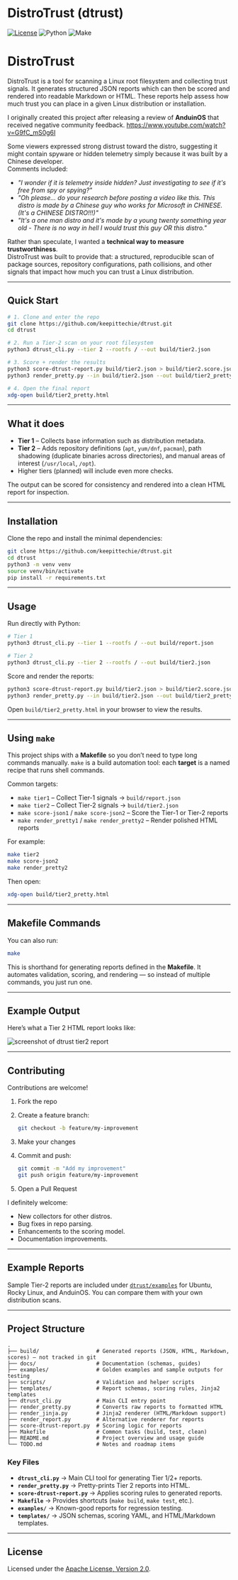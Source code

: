 # DistroTrust (dtrust)

[![License](https://img.shields.io/badge/License-Apache%202.0-blue.svg)](./LICENSE)
![Python](https://img.shields.io/badge/python-3.8%2B-blue)
![Make](https://img.shields.io/badge/build-make-lightgrey)

# DistroTrust

DistroTrust is a tool for scanning a Linux root filesystem and collecting trust signals. It generates structured JSON reports which can then be scored and rendered into readable Markdown or HTML. These reports help assess how much trust you can place in a given Linux distribution or installation.

I originally created this project after releasing a review of **AnduinOS** that received negative community feedback. https://www.youtube.com/watch?v=G9fC_mS0g6I

Some viewers expressed strong distrust toward the distro, suggesting it might contain spyware or hidden telemetry simply because it was built by a Chinese developer.  
Comments included:  

- *"I wonder if it is telemetry inside hidden? Just investigating to see if it's free from spy or spying?"*  
- *"Oh please... do your research before posting a video like this. This distro is made by a Chinese guy who works for Microsoft in CHINESE. (It's a CHINESE DISTRO!!!)"*  
- *"It's a one man distro and it's made by a young twenty something year old - There is no way in hell I would trust this guy OR this distro."*  

Rather than speculate, I wanted a **technical way to measure trustworthiness**.  
DistroTrust was built to provide that: a structured, reproducible scan of package sources, repository configurations, path collisions, and other signals that impact how much you can trust a Linux distribution.

---

## Quick Start

```bash
# 1. Clone and enter the repo
git clone https://github.com/keepittechie/dtrust.git
cd dtrust

# 2. Run a Tier-2 scan on your root filesystem
python3 dtrust_cli.py --tier 2 --rootfs / --out build/tier2.json

# 3. Score + render the results
python3 score-dtrust-report.py build/tier2.json > build/tier2.score.json
python3 render_pretty.py --in build/tier2.json --out build/tier2_pretty.html --score build/tier2.score.json

# 4. Open the final report
xdg-open build/tier2_pretty.html
````

---

## What it does

* **Tier 1** – Collects base information such as distribution metadata.
* **Tier 2** – Adds repository definitions (`apt`, `yum/dnf`, `pacman`), path shadowing (duplicate binaries across directories), and manual areas of interest (`/usr/local`, `/opt`).
* Higher tiers (planned) will include even more checks.

The output can be scored for consistency and rendered into a clean HTML report for inspection.

---

## Installation

Clone the repo and install the minimal dependencies:

```bash
git clone https://github.com/keepittechie/dtrust.git
cd dtrust
python3 -m venv venv
source venv/bin/activate
pip install -r requirements.txt
```

---

## Usage

Run directly with Python:

```bash
# Tier 1
python3 dtrust_cli.py --tier 1 --rootfs / --out build/report.json

# Tier 2
python3 dtrust_cli.py --tier 2 --rootfs / --out build/tier2.json
```

Score and render the reports:

```bash
python3 score-dtrust-report.py build/tier2.json > build/tier2.score.json
python3 render_pretty.py --in build/tier2.json --out build/tier2_pretty.html --score build/tier2.score.json
```

Open `build/tier2_pretty.html` in your browser to view the results.

---

## Using `make`

This project ships with a **Makefile** so you don’t need to type long commands manually.
`make` is a build automation tool: each **target** is a named recipe that runs shell commands.

Common targets:

* `make tier1` – Collect Tier-1 signals → `build/report.json`
* `make tier2` – Collect Tier-2 signals → `build/tier2.json`
* `make score-json1` / `make score-json2` – Score the Tier-1 or Tier-2 reports
* `make render_pretty1` / `make render_pretty2` – Render polished HTML reports

For example:

```bash
make tier2
make score-json2
make render_pretty2
```

Then open:

```bash
xdg-open build/tier2_pretty.html
```

---

## Makefile Commands

You can also run:

```bash
make
```

This is shorthand for generating reports defined in the **Makefile**.
It automates validation, scoring, and rendering — so instead of multiple commands, you just run one.

---

## Example Output

Here’s what a Tier 2 HTML report looks like:

![screenshot of dtrust tier2 report](docs/screenshot_tier2.png)

---

## Contributing

Contributions are welcome!

1. Fork the repo
2. Create a feature branch:

   ```bash
   git checkout -b feature/my-improvement
   ```
3. Make your changes
4. Commit and push:

   ```bash
   git commit -m "Add my improvement"
   git push origin feature/my-improvement
   ```
5. Open a Pull Request

I definitely welcome:

* New collectors for other distros.
* Bug fixes in repo parsing.
* Enhancements to the scoring model.
* Documentation improvements.

---

## Example Reports

Sample Tier-2 reports are included under [`dtrust/examples`](./dtrust/examples) for Ubuntu, Rocky Linux, and AnduinOS.
You can compare them with your own distribution scans.

---

## Project Structure

```
.
├── build/                  # Generated reports (JSON, HTML, Markdown, scores) – not tracked in git
├── docs/                   # Documentation (schemas, guides)
├── examples/               # Golden examples and sample outputs for testing
├── scripts/                # Validation and helper scripts
├── templates/              # Report schemas, scoring rules, Jinja2 templates
├── dtrust_cli.py           # Main CLI entry point
├── render_pretty.py        # Converts raw reports to formatted HTML
├── render_jinja.py         # Jinja2 renderer (HTML/Markdown support)
├── render_report.py        # Alternative renderer for reports
├── score-dtrust-report.py  # Scoring logic for reports
├── Makefile                # Common tasks (build, test, clean)
├── README.md               # Project overview and usage guide
└── TODO.md                 # Notes and roadmap items
```

### Key Files

* **`dtrust_cli.py`** → Main CLI tool for generating Tier 1/2+ reports.
* **`render_pretty.py`** → Pretty-prints Tier 2 reports into HTML.
* **`score-dtrust-report.py`** → Applies scoring rules to generated reports.
* **`Makefile`** → Provides shortcuts (`make build`, `make test`, etc.).
* **`examples/`** → Known-good reports for regression testing.
* **`templates/`** → JSON schemas, scoring YAML, and HTML/Markdown templates.

---

## License

Licensed under the [Apache License, Version 2.0](./LICENSE).